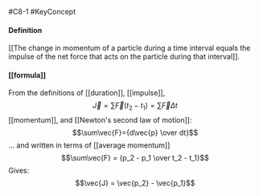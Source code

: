 #C8-1 
#KeyConcept 

#### Definition
[[The change in momentum of a particle during a time interval equals the impulse of the net force that acts on the particle during that interval]].

#### [[formula]]
From the definitions of [[duration]], [[impulse]],
$$\vec{J} = \sum{\vec{F}}(t_2-t_1)=\sum \vec{F}\Delta t$$
 [[momentum]], and [[Newton's second law of motion]]: $$\sum\vec{F}={d\vec{p} \over dt}$$
... and written in terms of [[average momentum]] $$\sum\vec{F} = {p_2 - p_1 \over t_2 - t_1}$$Gives: $$\vec{J} = \vec{p_2} - \vec{p_1}$$